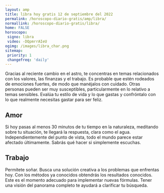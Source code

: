 ```yaml
---
layout: amp
title: libra hoy gratis 12 de septiembre del 2022 
permalink: /horoscopo-diario-gratis/amp/libra/
normallink: /horoscopo-diario-gratis/libra/
home: FALSE
horoscopo:
 signo: libra
 video: -DQpmrrAIeU
ogimg: /images/libra_char.png
sitemap:
 priority: 1
 changefreq: 'daily'
---
```



Gracias al reciente cambio en el astro, te concentras en temas relacionados con los valores, las finanzas y el trabajo. Es probable que estén rodeados de emociones fuertes, de modo que manéjalos con cuidado. Otras personas pueden ser muy susceptibles, particularmente en lo relativo a temas sensibles. Evalúa tu estilo de vida y lo que gastas y confróntalo con lo que realmente necesitas gastar para ser feliz.

## Amor

Si hoy pasas al menos 30 minutos de tu tiempo en la naturaleza, meditando sobre tu situación, te llegará la respuesta, clara como el agua. Independientemente del punto de vista, todo el mundo parece estar afectado últimamente. Sabrás qué hacer si simplemente escuchas.

## Trabajo

Permítete soñar. Busca una solución creativa a los problemas que enfrentas hoy. Con los métodos ya conocidos obtendrás los resultados conocidos. Este es el momento adecuado para implementar nuevas fórmulas. Tener una visión del panorama completo te ayudará a clarificar tu búsqueda.